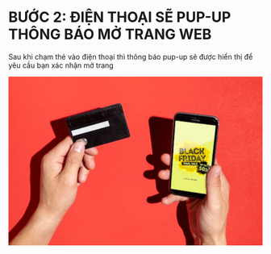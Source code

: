 # BƯỚC 2: ĐIỆN THOẠI SẼ PUP-UP THÔNG BÁO MỞ TRANG WEB

Sau khi chạm thẻ vào điện thoại thì thông báo pup-up sẽ được hiển thị để yêu cầu bạn xác nhận mở trang

![(Ảnh minh họa tạm thời)](<../../.gitbook/assets/image (4).png>)
